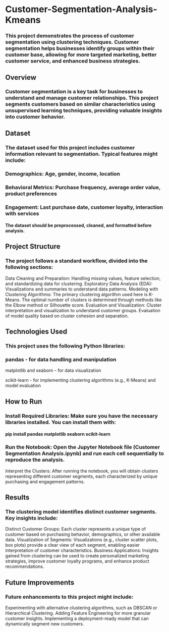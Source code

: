 # Customer-Segmentation-Analysis-Kmeans

### This project demonstrates the process of customer segmentation using clustering techniques. Customer segmentation helps businesses identify groups within their customer base, allowing for more targeted marketing, better customer service, and enhanced business strategies.

## Overview

### Customer segmentation is a key task for businesses to understand and manage customer relationships. This project segments customers based on similar characteristics using unsupervised learning techniques, providing valuable insights into customer behavior.

## Dataset

### The dataset used for this project includes customer information relevant to segmentation. Typical features might include:
### Demographics: Age, gender, income, location
### Behavioral Metrics: Purchase frequency, average order value, product preferences
### Engagement: Last purchase date, customer loyalty, interaction with services

#### The dataset should be preprocessed, cleaned, and formatted before analysis.

## Project Structure

### The project follows a standard workflow, divided into the following sections:

Data Cleaning and Preparation:
Handling missing values, feature selection, and standardizing data for clustering.
Exploratory Data Analysis (EDA):
Visualizations and summaries to understand data patterns.
Modeling with Clustering Algorithms:
The primary clustering algorithm used here is K-Means.
The optimal number of clusters is determined through methods like the Elbow method or Silhouette score.
Evaluation and Visualization:
Cluster interpretation and visualization to understand customer groups.
Evaluation of model quality based on cluster cohesion and separation.

## Technologies Used

### This project uses the following Python libraries:
### pandas - for data handling and manipulation

matplotlib and seaborn - for data visualization

scikit-learn - for implementing clustering algorithms (e.g., K-Means) and model evaluation

## How to Run

### Install Required Libraries: Make sure you have the necessary libraries installed. You can install them with:
#### pip install pandas matplotlib seaborn scikit-learn

### Run the Notebook: Open the Jupyter Notebook file (Customer Segmentation Analysis.ipynb) and run each cell sequentially to reproduce the analysis.

Interpret the Clusters: After running the notebook, you will obtain clusters representing different customer segments, each characterized by unique purchasing and engagement patterns.

## Results

### The clustering model identifies distinct customer segments. Key insights include:

Distinct Customer Groups: Each cluster represents a unique type of customer based on purchasing behavior, demographics, or other available data.
Visualization of Segments: Visualizations (e.g., cluster scatter plots, box plots) provide a clear view of each segment, enabling easier interpretation of customer characteristics.
Business Applications: Insights gained from clustering can be used to create personalized marketing strategies, improve customer loyalty programs, and enhance product recommendations.

## Future Improvements

### Future enhancements to this project might include:

Experimenting with alternative clustering algorithms, such as DBSCAN or Hierarchical Clustering.
Adding Feature Engineering for more granular customer insights.
Implementing a deployment-ready model that can dynamically segment new customers.
